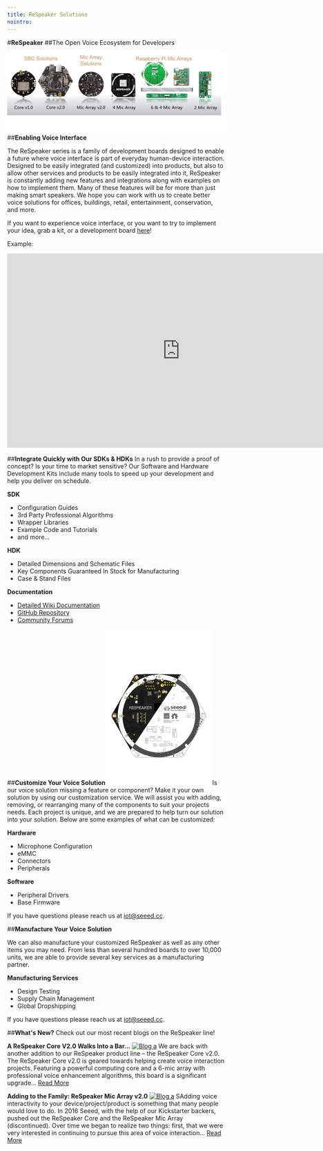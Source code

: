 ```yaml
---
title: ReSpeaker Solutions
nointro:
---
```


#**ReSpeaker**
##The Open Voice Ecosystem for Developers

[![All ReSpeaker Dev Boards](https://github.com/SeeedDocument/ReSpeakerSolutions/blob/master/img/FullReSpeakerLine.png?raw=true)](http://www.seeedstudio.com/series/Respeaker-10.html)
##**Enabling Voice Interface**

The ReSpeaker series is a family of development boards designed to enable a future where voice interface is part of everyday human-device interaction. Designed to be easily integrated (and customized) into products, but also to allow other services and products to be easily integrated into it, ReSpeaker is constantly adding new features and integrations along with examples on how to implement them. Many of these features will be for more than just making smart speakers. We hope you can work with us to create better voice solutions for offices, buildings, retail, entertainment, conservation, and more.

If you want to experience voice interface, or you want to try to implement your idea, grab a kit, or a development board [here](http://www.seeedstudio.com/series/Respeaker-10.html)!

Example:
<iframe width="800" height="450" src="https://www.youtube.com/embed/tdIsCRXKoVI" frameborder="0" allow="autoplay; encrypted-media" allowfullscreen></iframe>


##**Integrate Quickly with Our SDKs & HDKs**
In a rush to provide a proof of concept? Is your time to market sensitive? Our Software and Hardware Development Kits include many tools to speed up your development and help you deliver on schedule.

**SDK**

- Configuration Guides
- 3rd Party Professional Algorithms
- Wrapper Libraries
- Example Code and Tutorials
- and more...

**HDK**

- Detailed Dimensions and Schematic Files
- Key Components Guaranteed In Stock for Manufacturing
- Case & Stand Files

**Documentation**

- [Detailed Wiki Documentation](http://wiki.seeedstudio.com/ReSpeaker/)
- [GitHub Repository](https://github.com/respeaker)
- [Community Forums](https://forum.seeedstudio.com/)


##**Customize Your Voice Solution**
![All ReSpeaker Dev Boards](https://github.com/SeeedDocument/ReSpeakerSolutions/blob/master/img/ReSpeakerCustomization.png?raw=true)
Is our voice solution missing a feature or component? Make it your own solution by using our customization service. We will assist you with adding, removing, or rearranging many of the components to suit your projects needs. Each project is unique, and we are prepared to help turn our solution into your solution.  Below are some examples of what can be customized:

**Hardware**

- Microphone Configuration
- eMMC
- Connectors
- Peripherals

**Software**

- Peripheral Drivers
- Base Firmware

If you have questions please reach us at [iot@seeed.cc](iot@seeed.cc).


##**Manufacture Your Voice Solution**

We can also manufacture your customized ReSpeaker as well as any other items you may need. From less than several hundred boards to over 10,000 units, we are able to provide several key services as a manufacturing partner.

**Manufacturing Services**

- Design Testing
- Supply Chain Management
- Global Dropshipping

If you have questions please reach us at [iot@seeed.cc](iot@seeed.cc).


##**What's New?**
Check out our most recent blogs on the ReSpeaker line!

**A ReSpeaker Core V2.0 Walks Into a Bar...**
[![Blog a](http://www.seeedstudio.com/blog/wp-content/uploads/2018/06/Banner-1030x466.jpg)](http://www.seeedstudio.com/blog/2018/06/22/a-respeaker-core-v2-0-walks-into-a-bar/)
We are back with another addition to our ReSpeaker product line – the ReSpeaker Core v2.0. The ReSpeaker Core v2.0 is geared towards helping create voice interaction projects. Featuring a powerful computing core and a 6-mic array with professional voice enhancement algorithms, this board is a significant upgrade... [Read More](http://www.seeedstudio.com/blog/2018/06/22/a-respeaker-core-v2-0-walks-into-a-bar/)


**Adding to the Family: ReSpeaker Mic Array v2.0**
[![Blog a](http://www.seeedstudio.com/blog/wp-content/uploads/2018/05/playback.jpg)](http://www.seeedstudio.com/blog/2018/05/22/adding-to-the-family-respeaker-mic-array-v2-0/)
SAdding voice interactivity to your device/project/product is something that many people would love to do. In 2016 Seeed, with the help of our Kickstarter backers, pushed out the ReSpeaker Core and the ReSpeaker Mic Array (discontinued). Over time we began to realize two things: first, that we were very interested in continuing to pursue this area of voice interaction... [Read More](http://www.seeedstudio.com/blog/2018/05/22/adding-to-the-family-respeaker-mic-array-v2-0/)

